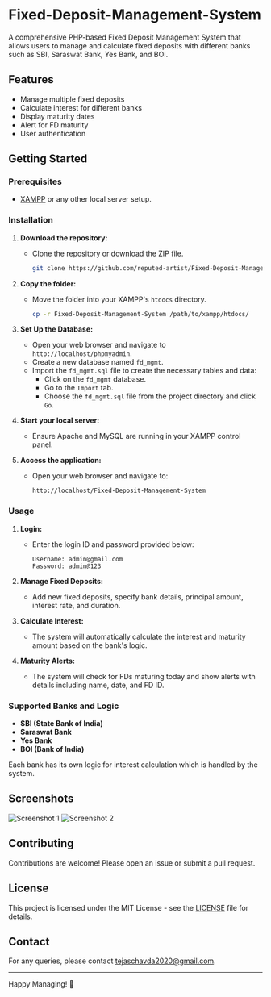 # Fixed-Deposit-Management-System

A comprehensive PHP-based Fixed Deposit Management System that allows users to manage and calculate fixed deposits with different banks such as SBI, Saraswat Bank, Yes Bank, and BOI.

## Features
- Manage multiple fixed deposits
- Calculate interest for different banks
- Display maturity dates
- Alert for FD maturity
- User authentication

## Getting Started

### Prerequisites
- [XAMPP](https://www.apachefriends.org/index.html) or any other local server setup.

### Installation

1. **Download the repository:**
    - Clone the repository or download the ZIP file.
      ```sh
      git clone https://github.com/reputed-artist/Fixed-Deposit-Management-system.git
      ```

2. **Copy the folder:**
    - Move the folder into your XAMPP's `htdocs` directory.
      ```sh
      cp -r Fixed-Deposit-Management-System /path/to/xampp/htdocs/
      ```

3. **Set Up the Database:**
    - Open your web browser and navigate to `http://localhost/phpmyadmin`.
    - Create a new database named `fd_mgmt`.
    - Import the `fd_mgmt.sql` file to create the necessary tables and data:
      - Click on the `fd_mgmt` database.
      - Go to the `Import` tab.
      - Choose the `fd_mgmt.sql` file from the project directory and click `Go`.

4. **Start your local server:**
    - Ensure Apache and MySQL are running in your XAMPP control panel.

5. **Access the application:**
    - Open your web browser and navigate to:
      ```
      http://localhost/Fixed-Deposit-Management-System
      ```

### Usage

1. **Login:**
    - Enter the login ID and password provided below:
      ```
      Username: admin@gmail.com
      Password: admin@123
      ```

2. **Manage Fixed Deposits:**
    - Add new fixed deposits, specify bank details, principal amount, interest rate, and duration.

3. **Calculate Interest:**
    - The system will automatically calculate the interest and maturity amount based on the bank's logic.

4. **Maturity Alerts:**
    - The system will check for FDs maturing today and show alerts with details including name, date, and FD ID.

### Supported Banks and Logic
- **SBI (State Bank of India)**
- **Saraswat Bank**
- **Yes Bank**
- **BOI (Bank of India)**

Each bank has its own logic for interest calculation which is handled by the system.

## Screenshots

![Screenshot 1](path/to/screenshot1.png)
![Screenshot 2](path/to/screenshot2.png)

## Contributing
Contributions are welcome! Please open an issue or submit a pull request.

## License
This project is licensed under the MIT License - see the [LICENSE](LICENSE) file for details.

## Contact
For any queries, please contact [tejaschavda2020@gmail.com](mailto:tejaschavda2020@gmail.com).

---

Happy Managing! 💼
